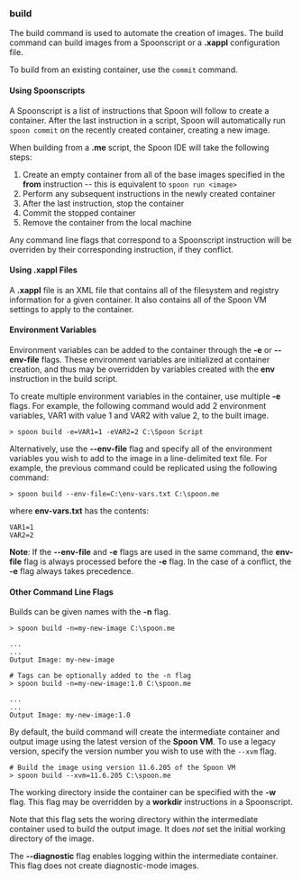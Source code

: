 ### build

The build command is used to automate the creation of images. The build command can build images from a Spoonscript or a **.xappl** configuration file. 

To build from an existing container, use the `commit` command.

#### Using Spoonscripts

A Spoonscript is a list of instructions that Spoon will follow to create a container. After the last instruction in a script, Spoon will automatically run `spoon commit` on the recently created container, creating a new image. 

When building from a **.me** script, the Spoon IDE will take the following steps: 

1. Create an empty container from all of the base images specified in the **from** instruction -- this is equivalent to `spoon run <image>`
2. Perform any subsequent instructions in the newly created container 
3. After the last instruction, stop the container
4. Commit the stopped container
5. Remove the container from the local machine

Any command line flags that correspond to a Spoonscript instruction will be overriden by their corresponding instruction, if they conflict. 

#### Using .xappl Files

A **.xappl** file is an XML file that contains all of the filesystem and registry information for a given container. It also contains all of the Spoon VM settings to apply to the container. 

#### Environment Variables

Environment variables can be added to the container through the **-e** or **--env-file** flags. These environment variables are initialized at container creation, and thus may be overridden by variables created with the **env** instruction in the build script. 

To create multiple environment variables in the container, use multiple **-e** flags. For example, the following command would add 2 environment variables, VAR1 with value 1 and VAR2 with value 2, to the built image. 

	> spoon build -e=VAR1=1 -eVAR2=2 C:\Spoon Script

Alternatively, use the **--env-file** flag and specify all of the environment variables you wish to add to the image in a line-delimited text file. For example, the previous command could be replicated using the following command: 

	> spoon build --env-file=C:\env-vars.txt C:\spoon.me

where **env-vars.txt** has the contents: 

	VAR1=1
	VAR2=2

**Note**: If the **--env-file** and **-e** flags are used in the same command, the **env-file** flag is always processed before the **-e** flag. In the case of a conflict, the **-e** flag always takes precedence. 

#### Other Command Line Flags

Builds can be given names with the **-n** flag. 

	> spoon build -n=my-new-image C:\spoon.me

	...
	...
	Output Image: my-new-image

	# Tags can be optionally added to the -n flag
	> spoon build -n=my-new-image:1.0 C:\spoon.me
	
	...
	...
	Output Image: my-new-image:1.0


By default, the build command will create the intermediate container and output image using the latest version of the **Spoon VM**. To use a legacy version, specify the version number you wish to use with the `--xvm` flag. 

	# Build the image using version 11.6.205 of the Spoon VM
	> spoon build --xvm=11.6.205 C:\spoon.me 

The working directory inside the container can be specified with the **-w** flag. This flag may be overridden by a **workdir**  instructions in a Spoonscript.

Note that this flag sets the woring directory within the intermediate container used to build the output image. It does *not* set the initial working directory of the image. 

The **--diagnostic** flag enables logging within the intermediate container. This flag does not create diagnostic-mode images.